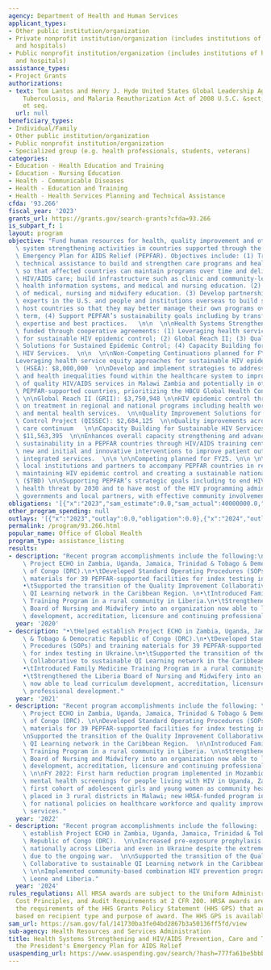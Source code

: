 ```yaml
---
agency: Department of Health and Human Services
applicant_types:
- Other public institution/organization
- Private nonprofit institution/organization (includes institutions of higher education
  and hospitals)
- Public nonprofit institution/organization (includes institutions of higher education
  and hospitals)
assistance_types:
- Project Grants
authorizations:
- text: Tom Lantos and Henry J. Hyde United States Global Leadership Against HIV/AIDS,
    Tuberculosis, and Malaria Reauthorization Act of 2008 U.S.C. &sect; 22 USC 7601,
    et seq.
  url: null
beneficiary_types:
- Individual/Family
- Other public institution/organization
- Public nonprofit institution/organization
- Specialized group (e.g. health professionals, students, veterans)
categories:
- Education - Health Education and Training
- Education - Nursing Education
- Health - Communicable Diseases
- Health - Education and Training
- Health - Health Services Planning and Technical Assistance
cfda: '93.266'
fiscal_year: '2023'
grants_url: https://grants.gov/search-grants?cfda=93.266
is_subpart_f: 1
layout: program
objective: "Fund human resources for health, quality improvement and other health\
  \ system strengthening activities in countries supported through the President’s\
  \ Emergency Plan for AIDS Relief (PEPFAR). Objectives include: (1) Training and\
  \ technical assistance to build and strengthen care programs and health systems,\
  \ so that affected countries can maintain programs over time and deliver quality\
  \ HIV/AIDS care; build infrastructure such as clinic and community-led monitoring,\
  \ health information systems, and medical and nursing education. (2) Enhance models\
  \ of medical, nursing and midwifery education. (3) Develop partnerships between\
  \ experts in the U.S. and people and institutions overseas to build skills and prepare\
  \ host countries so that they may better manage their own programs over the long\
  \ term, (4) Support PEPFAR’s sustainability goals including by transferring HRSA\
  \ expertise and best practices.   \n\n  \n\nHealth Systems Strengthening Programs\
  \ funded through cooperative agreements: (1) Leveraging health service equity approaches\
  \ for sustainable HIV epidemic control; (2) Global Reach II; (3) Quality Improvement\
  \ Solutions for Sustained Epidemic Control; (4) Capacity Building for Sustainable\
  \ HIV Services.  \n\n  \n\nNon-Competing Continuations planned for FY25/26 \n\n\
  Leveraging health service equity approaches for sustainable HIV epidemic control\
  \ (HSEA): $8,000,000  \n\nDevelop and implement strategies to address social determinants\
  \ and health inequalities found within the healthcare system to improve the delivery\
  \ of quality HIV/AIDS services in Malawi Zambia and potentially in other identified\
  \ PEPFAR-supported countries, prioritizing the HBCU Global Health Consortium Initiative  \
  \ \n\nGlobal Reach II (GRII): $3,750,948 \n\nHIV epidemic control through a focus\
  \ on treatment in regional and national programs including health workforce development\
  \ and mental health services.  \n\nQuality Improvement Solutions for Sustained Epidemic\
  \ Control Project (QISSEC): $2,684,125  \n\nQuality improvements across the HIV\
  \ care continuum   \n\nCapacity Building for Sustainable HIV Services – Global (CBP):\
  \ $11,563,395  \n\nEnhances overall capacity strengthening and advances program\
  \ sustainability in a PEPFAR countries through HIV/AIDS training centers to highlight\
  \ new and initial and innovative interventions to improve patient outcomes, including\
  \ integrated services.  \n\n \n\nCompeting planned for FY25. \n\n \n\nNetwork of\
  \ local institutions and partners to accompany PEPFAR countries in reaching and\
  \ maintaining HIV epidemic control and creating a sustainable national HIV response\
  \ ($TBD) \n\nSupporting PEPFAR’s strategic goals including to end HIV as a public\
  \ health threat by 2030 and to have most of the HIV programming administered by\
  \ governments and local partners, with effective community involvement, and accountability."
obligations: '[{"x":"2023","sam_estimate":0.0,"sam_actual":40000000.0,"usa_spending_actual":27917620.69},{"x":"2024","sam_estimate":0.0,"sam_actual":35000000.0,"usa_spending_actual":24443848.18},{"x":"2025","sam_estimate":0.0,"sam_actual":33000000.0,"usa_spending_actual":0.0}]'
other_program_spending: null
outlays: '[{"x":"2023","outlay":0.0,"obligation":0.0},{"x":"2024","outlay":0.0,"obligation":0.0},{"x":"2025","outlay":0.0,"obligation":0.0}]'
permalink: /program/93.266.html
popular_name: Office of Global Health
program_type: assistance_listing
results:
- description: "Recent program accomplishments include the following:\n•\tHelped establish\
    \ Project ECHO in Zambia, Uganda, Jamaica, Trinidad & Tobago & Democratic Republic\
    \ of Congo (DRC).\n•\tDeveloped Standard Operating Procedures (SOPs) and training\
    \ materials for 39 PEPFAR-supported facilities for index testing in Ukraine.\n\
    •\tSupported the transition of the Quality Improvement Collaborative to sustainable\
    \ QI Learning network in the Caribbean Region. \n•\tIntroduced Family Medicine\
    \ Training Program in a rural community in Liberia.\n•\tStrengthened the Liberia\
    \ Board of Nursing and Midwifery into an organization now able to lead curriculum\
    \ development, accreditation, licensure and continuing professional development."
  year: '2020'
- description: "•\tHelped establish Project ECHO in Zambia, Uganda, Jamaica, Trinidad\
    \ & Tobago & Democratic Republic of Congo (DRC).\n•\tDeveloped Standard Operating\
    \ Procedures (SOPs) and training materials for 39 PEPFAR-supported facilities\
    \ for index testing in Ukraine.\n•\tSupported the transition of the Quality Improvement\
    \ Collaborative to sustainable QI Learning network in the Caribbean Region. \n\
    •\tIntroduced Family Medicine Training Program in a rural community in Liberia.\n\
    •\tStrengthened the Liberia Board of Nursing and Midwifery into an organization\
    \ now able to lead curriculum development, accreditation, licensure and continuing\
    \ professional development."
  year: '2021'
- description: "Recent program accomplishments include the following: \n\nHelped establish\
    \ Project ECHO in Zambia, Uganda, Jamaica, Trinidad & Tobago & Democratic Republic\
    \ of Congo (DRC). \n\nDeveloped Standard Operating Procedures (SOPs) and training\
    \ materials for 39 PEPFAR-supported facilities for index testing in Ukraine. \n\
    \nSupported the transition of the Quality Improvement Collaborative to sustainable\
    \ QI Learning network in the Caribbean Region.  \n\nIntroduced Family Medicine\
    \ Training Program in a rural community in Liberia. \n\nStrengthened the Liberia\
    \ Board of Nursing and Midwifery into an organization now able to lead curriculum\
    \ development, accreditation, licensure and continuing professional development.\
    \ \n\nFY 2022: First harm reduction program implemented in Mozambique; new integrated\
    \ mental health screenings for people living with HIV in Uganda, Zambia and Jamaica;\
    \ first cohort of adolescent girls and young women as community health workers\
    \ placed in 3 rural districts in Malawi; new HRSA-funded program in Philippines\
    \ for national policies on healthcare workforce and quality improvement of HIV\
    \ services."
  year: '2022'
- description: "Recent program accomplishments include the following:  \n\nHelped\
    \ establish Project ECHO in Zambia, Uganda, Jamaica, Trinidad & Tobago & Democratic\
    \ Republic of Congo (DRC).  \n\nIncreased pre-exposure prophylaxis (PrEP) uptake\
    \ nationally across Liberia and even in Ukraine despite the extreme challenges\
    \ due to the ongoing war.  \n\nSupported the transition of the Quality Improvement\
    \ Collaborative to sustainable QI Learning network in the Caribbean Region.  \
    \ \n\nImplemented community-based combination HIV prevention programs in Sierra\
    \ Leone and Liberia."
  year: '2024'
rules_regulations: All HRSA awards are subject to the Uniform Administrative Requirements,
  Cost Principles, and Audit Requirements at 2 CFR 200. HRSA awards are subject to
  the requirements of the HHS Grants Policy Statement (HHS GPS) that are applicable
  based on recipient type and purpose of award. The HHS GPS is available at http://www.hrsa.gov/grants.
sam_url: https://sam.gov/fal/141730ba3fe04bd2867b3a50136ff5fd/view
sub-agency: Health Resources and Services Administration
title: Health Systems Strengthening and HIV/AIDS Prevention, Care and Treatment under
  the President's Emergency Plan for AIDS Relief
usaspending_url: https://www.usaspending.gov/search/?hash=777fa61be5bbbc1c0db83eed2a96353f
---
```

